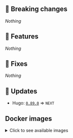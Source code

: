 ## :loudspeaker: Breaking changes

*Nothing*


## :tada: Features

*Nothing*


## :bug: Fixes

*Nothing*


## :heartbeat: Updates

* Hugo: [`0.89.0`](https://github.com/klakegg/docker-hugo/releases/tag/0.89.0) => `NEXT`


## Docker images

<details>
<summary>Click to see available images</summary>

This release is available from Docker Hub as project `klakegg/hugo` with the following tags:

| Alias tags                   | Version specific tags                      |
| ---------------------------- | ------------------------------------------ |
| `busybox`, `latest`          | `NEXT-busybox`, `NEXT`                     |
| `busybox-ci`, `ci`           | `NEXT-busybox-ci`, `NEXT-ci`               |
| `busybox-onbuild`, `onbuild` | `NEXT-busybox-onbuild`, `NEXT-onbuild`     |
| `alpine`                     | `NEXT-alpine`                              |
| `alpine-ci`                  | `NEXT-alpine-ci`                           |
| `alpine-onbuild`             | `NEXT-alpine-onbuild`                      |
| `asciidoctor`                | `NEXT-asciidoctor`                         |
| `asciidoctor-ci`             | `NEXT-asciidoctor-ci`                      |
| `asciidoctor-onbuild`        | `NEXT-asciidoctor-onbuild`                 |
| `pandoc`                     | `NEXT-pandoc`                              |
| `pandoc-ci`                  | `NEXT-pandoc-ci`                           |
| `pandoc-onbuild`             | `NEXT-pandoc-onbuild`                      |
| `ext-alpine`                 | `NEXT-ext-alpine`                          |
| `ext-alpine-ci`              | `NEXT-ext-alpine-ci`                       |
| `ext-alpine-onbuild`         | `NEXT-ext-alpine-onbuild`                  |
| `ext-asciidoctor`            | `NEXT-ext-asciidoctor`                     |
| `ext-asciidoctor-ci`         | `NEXT-ext-asciidoctor-ci`                  |
| `ext-asciidoctor-onbuild`    | `NEXT-ext-asciidoctor-onbuild`             |
| `ext-pandoc`                 | `NEXT-ext-pandoc`                          |
| `ext-pandoc-ci`              | `NEXT-ext-pandoc-ci`                       |
| `ext-pandoc-onbuild`         | `NEXT-ext-pandoc-onbuild`                  |
| `debian`                     | `NEXT-debian`                              |
| `debian-ci`                  | `NEXT-debian-ci`                           |
| `debian-onbuild`             | `NEXT-debian-onbuild`                      |
| `ext-debian`, `ext`, `latest-ext` | `NEXT-ext-debian`, `NEXT-ext`         |
| `ext-debian-ci`, `ext-ci`    | `NEXT-ext-debian-ci`, `NEXT-ext-ci`        |
| `ext-debian-onbuild`, `ext-onbuild` | `NEXT-ext-debian-onbuild`, `NEXT-ext-onbuild` |
| `ubuntu`                     | `NEXT-ubuntu`                            |
| `ubuntu-ci`                  | `NEXT-ubuntu-ci`                         |
| `ubuntu-onbuild`             | `NEXT-ubuntu-onbuild`                    |
| `ext-ubuntu`                 | `NEXT-ext-ubuntu`                        |
| `ext-ubuntu-ci`              | `NEXT-ext-ubuntu-ci`                     |
| `ext-ubuntu-onbuild`         | `NEXT-ext-ubuntu-onbuild`                |
</details>